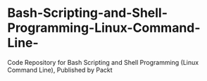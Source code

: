 # Bash-Scripting-and-Shell-Programming-Linux-Command-Line-
Code Repository for Bash Scripting and Shell Programming (Linux Command Line), Published by Packt
